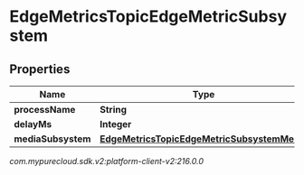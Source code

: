 # EdgeMetricsTopicEdgeMetricSubsystem


## Properties

| Name | Type | Description | Notes |
| ------------ | ------------- | ------------- | ------------- |
| **processName** | **String** |  |  [optional] |
| **delayMs** | **Integer** |  |  [optional] |
| **mediaSubsystem** | [**EdgeMetricsTopicEdgeMetricSubsystemMedia**](EdgeMetricsTopicEdgeMetricSubsystemMedia) |  |  [optional] |




_com.mypurecloud.sdk.v2:platform-client-v2:216.0.0_
